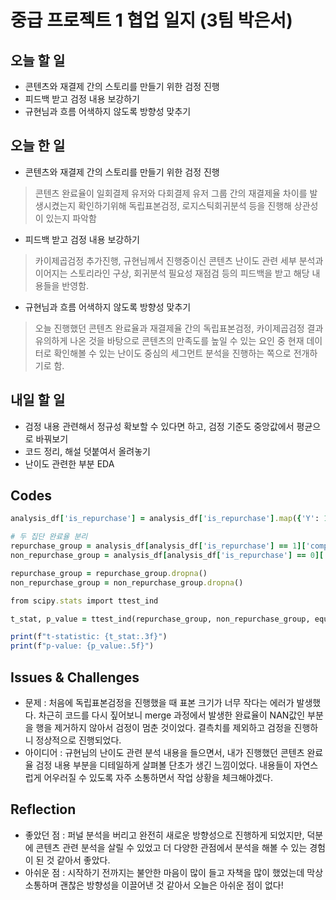 # 중급 프로젝트 1 협업 일지 (3팀 박은서)

## 오늘 할 일
* 콘텐츠와 재결제 간의 스토리를 만들기 위한 검정 진행
* 피드백 받고 검정 내용 보강하기
* 규현님과 흐름 어색하지 않도록 방향성 맞추기
## 오늘 한 일
* 콘텐츠와 재결제 간의 스토리를 만들기 위한 검정 진행
> 콘텐츠 완료율이 일회결제 유저와 다회결제 유저 그룹 간의 재결제율 차이를 발생시켰는지 확인하기위해 독립표본검정, 로지스틱회귀분석 등을 진행해 상관성이 있는지 파악함
* 피드백 받고 검정 내용 보강하기
> 카이제곱검정 추가진행, 규현님께서 진행중이신 콘텐츠 난이도 관련 세부 분석과 이어지는 스토리라인 구상, 회귀분석 필요성 재점검 등의 피드백을 받고 해당 내용들을 반영함.
* 규현님과 흐름 어색하지 않도록 방향성 맞추기
> 오늘 진행했던 콘텐츠 완료율과 재결제율 간의 독립표본검정, 카이제곱검정 결과 유의하게 나온 것을 바탕으로 콘텐츠의 만족도를 높일 수 있는 요인 중 현재 데이터로 확인해볼 수 있는 난이도 중심의 세그먼트 분석을 진행하는 쪽으로 전개하기로 함.
## 내일 할 일
* 검정 내용 관련해서 정규성 확보할 수 있다면 하고, 검정 기준도 중앙값에서 평균으로 바꿔보기
* 코드 정리, 해설 덧붙여서 올려놓기
* 난이도 관련한 부분 EDA
## Codes
```ruby
analysis_df['is_repurchase'] = analysis_df['is_repurchase'].map({'Y': 1, 'N': 0})

# 두 집단 완료율 분리
repurchase_group = analysis_df[analysis_df['is_repurchase'] == 1]['completion_rate']
non_repurchase_group = analysis_df[analysis_df['is_repurchase'] == 0]['completion_rate']

repurchase_group = repurchase_group.dropna()
non_repurchase_group = non_repurchase_group.dropna()

from scipy.stats import ttest_ind

t_stat, p_value = ttest_ind(repurchase_group, non_repurchase_group, equal_var=False)

print(f"t-statistic: {t_stat:.3f}")
print(f"p-value: {p_value:.5f}")
```
## Issues & Challenges
* 문제 : 처음에 독립표본검정을 진행했을 때 표본 크기가 너무 작다는 에러가 발생했다. 차근히 코드를 다시 짚어보니 merge 과정에서 발생한 완료율이 NAN값인 부분을 행을 제거하지 않아서 검정이 멈춘 것이었다. 결측치를 제외하고 검정을 진행하니 정상적으로 진행되었다.
* 아이디어 : 규현님의 난이도 관련 분석 내용을 들으면서, 내가 진행했던 콘텐츠 완료율 검정 내용 부분을 디테일하게 살펴볼 단초가 생긴 느낌이었다. 내용들이 자연스럽게 어우러질 수 있도록 자주 소통하면서 작업 상황을 체크해야겠다.
## Reflection
* 좋았던 점 : 퍼널 분석을 버리고 완전히 새로운 방향성으로 진행하게 되었지만, 덕분에 콘텐츠 관련 분석을 살릴 수 있었고 더 다양한 관점에서 분석을 해볼 수 있는 경험이 된 것 같아서 좋았다.
* 아쉬운 점 : 시작하기 전까지는 불안한 마음이 많이 들고 자책을 많이 했었는데 막상 소통하며 괜찮은 방향성을 이끌어낸 것 같아서 오늘은 아쉬운 점이 없다!
